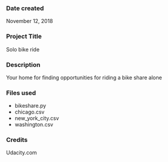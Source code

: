 ### Date created
November 12, 2018

### Project Title
Solo bike ride

### Description
Your home for finding opportunities for riding a bike share alone

### Files used
* bikeshare.py
* chicago.csv
* new_york_city.csv
* washington.csv

### Credits
Udacity.com

